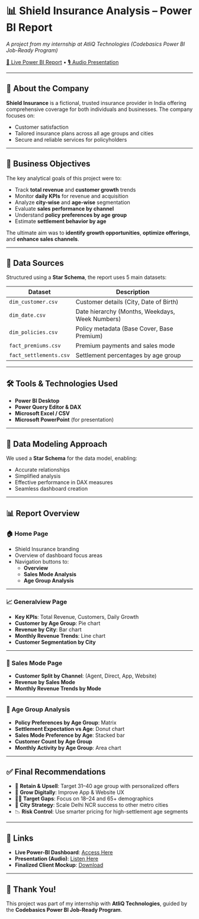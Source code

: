 # 📊 Shield Insurance Analysis – Power BI Report  
*A project from my internship at AtliQ Technologies (Codebasics Power BI Job-Ready Program)*

[🔗 Live Power BI Report](https://app.powerbi.com/groups/me/reports/594c8264-5823-4d27-a316-8446d109005a/c09573defdd0410a2cd3?experience=power-bi) • [🎙️ Audio Presentation](https://youtu.be/PMYL6mf0oFM)

---

## 🏢 About the Company

**Shield Insurance** is a fictional, trusted insurance provider in India offering comprehensive coverage for both individuals and businesses. The company focuses on:

- Customer satisfaction  
- Tailored insurance plans across all age groups and cities  
- Secure and reliable services for policyholders

---

## 🎯 Business Objectives

The key analytical goals of this project were to:

- Track **total revenue** and **customer growth** trends  
- Monitor **daily KPIs** for revenue and acquisition  
- Analyze **city-wise** and **age-wise** segmentation  
- Evaluate **sales performance by channel**  
- Understand **policy preferences by age group**  
- Estimate **settlement behavior by age**  

The ultimate aim was to **identify growth opportunities**, **optimize offerings**, and **enhance sales channels**.

---

## 📁 Data Sources

Structured using a **Star Schema**, the report uses 5 main datasets:

| Dataset              | Description                                      |
|----------------------|--------------------------------------------------|
| `dim_customer.csv`   | Customer details (City, Date of Birth)           |
| `dim_date.csv`       | Date hierarchy (Months, Weekdays, Week Numbers)  |
| `dim_policies.csv`   | Policy metadata (Base Cover, Base Premium)       |
| `fact_premiums.csv`  | Premium payments and sales mode                  |
| `fact_settlements.csv`| Settlement percentages by age group             |

---

## 🛠️ Tools & Technologies Used

- **Power BI Desktop**  
- **Power Query Editor & DAX**  
- **Microsoft Excel / CSV**  
- **Microsoft PowerPoint** (for presentation)  

---

## 🧠 Data Modeling Approach

We used a **Star Schema** for the data model, enabling:

- Accurate relationships  
- Simplified analysis  
- Effective performance in DAX measures  
- Seamless dashboard creation  

---

## 📊 Report Overview

### 🏠 Home Page

- Shield Insurance branding  
- Overview of dashboard focus areas  
- Navigation buttons to:  
  - **Overview**  
  - **Sales Mode Analysis**  
  - **Age Group Analysis**  

---

### 📈 Generalview Page

- **Key KPIs**: Total Revenue, Customers, Daily Growth  
- **Customer by Age Group**: Pie chart  
- **Revenue by City**: Bar chart  
- **Monthly Revenue Trends**: Line chart  
- **Customer Segmentation by City**

---

### 💼 Sales Mode Page

- **Customer Split by Channel**: (Agent, Direct, App, Website)  
- **Revenue by Sales Mode**  
- **Monthly Revenue Trends by Mode**  

---

### 👥 Age Group Analysis

- **Policy Preferences by Age Group**: Matrix  
- **Settlement Expectation vs Age**: Donut chart  
- **Sales Mode Preference by Age**: Stacked bar  
- **Customer Count by Age Group**  
- **Monthly Activity by Age Group**: Area chart  

---

## ✅ Final Recommendations

- 🎯 **Retain & Upsell**: Target 31–40 age group with personalized offers  
- 📱 **Grow Digitally**: Improve App & Website UX  
- 🧍‍♂️ **Target Gaps**: Focus on 18–24 and 65+ demographics  
- 🌆 **City Strategy**: Scale Delhi NCR success to other metro cities  
- 📉 **Risk Control**: Use smarter pricing for high-settlement age segments  

---

## 🔗 Links

- **Live Power-BI Dashboard**: [Access Here](https://app.powerbi.com/groups/me/reports/594c8264-5823-4d27-a316-8446d109005a/c09573defdd0410a2cd3?experience=power-bi)  
- **Presentation (Audio)**: [Listen Here](https://youtu.be/PMYL6mf0oFM)  
- **Finalized Client Mockup**: [Download](https://github.com/mohan1212576/Shield-Insurance-Analysis/blob/main/client_updated_mockup.pdf)  

---

## 🙏 Thank You!

This project was part of my internship with **AtliQ Technologies**, guided by the **Codebasics Power BI Job-Ready Program**.
